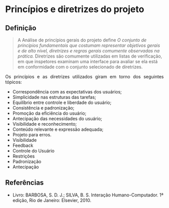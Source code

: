 # Princípios e diretrizes do projeto

## Definição
> A Análise de princípios gerais do projeto define  <i>O conjunto de princípios fundamentais que costumam representar objetivos gerais e de alto nível, diretrizes e regras gerais comumente observadas na prática.</i>
>Diretrizes são comumente utilizadas em listas de verificação, em que inspetores examinam uma interface para avaliar se ela está em conformidade com o conjunto selecionado de diretrizes.

<p align = "justify">Os princípios e as diretrizes utilizados giram em torno dos seguintes tópicos:</p>

- Correspondência com as expectativas dos usuários;
- Simplicidade nas estruturas das tarefas;
- Equilíbrio entre controle e liberdade do usuário;
- Consistência e padronização;
- Promoção da eficiência do usuário;
- Antecipação das necessidades do usuário;
- Visibilidade e reconhecimento;
- Conteúdo relevante e expressão adequada;
- Projeto para erros.
- Visibilidade
- Feedback
- Controle do Usuário
- Restrições
- Padronização
- Antecipação




## Referências

- Livro: BARBOSA, S. D. J.; SILVA, B. S. Interação Humano-Computador. 1ª edição, Rio de Janeiro: Elsevier, 2010.
